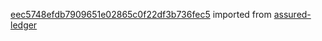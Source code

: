 [eec5748efdb7909651e02865c0f22df3b736fec5](https://github.com/insolar/assured-ledger/commit/eec5748efdb7909651e02865c0f22df3b736fec5) imported from [assured-ledger](https://github.com/insolar/assured-ledger)
